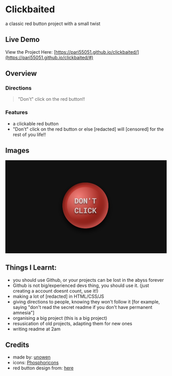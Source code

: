 # Clickbaited
a classic red button project with a small twist

## Live Demo
View the Project Here: [https://pari55051.github.io/clickbaited/](https://pari55051.github.io/clickbaited/#)

## Overview

### Directions
> "Don't" click on the red button!!

### Features
- a clickable red button
- "Don't" click on the red button or else [redacted] will [censored] for the rest of you life!!

## Images
![preview](./preview.png)

## Things I Learnt:
- you should use Github, or your projects can be lost in the abyss forever
- Github is not big/experienced devs thing, you should use it. (just creating a account doesnt count, use it!)
- making a lot of [redacted] in HTML/CSS/JS
- giving directions to people, knowing they won't follow it [for example, saying "don't read the secret readme if you don't have permanent amnesia"]
- organising a big project (this is a big project)
- resusication of old projects, adapting them for new ones
- writing readme at 2am

## Credits
- made by: [unowen](https://github.com/pari55051)
- icons: [Phosphoricons](https://phosphoricons.com/)
- red button design from: [here](https://www.youtube.com/shorts/Dc4pIT4I7a0?feature=share)
